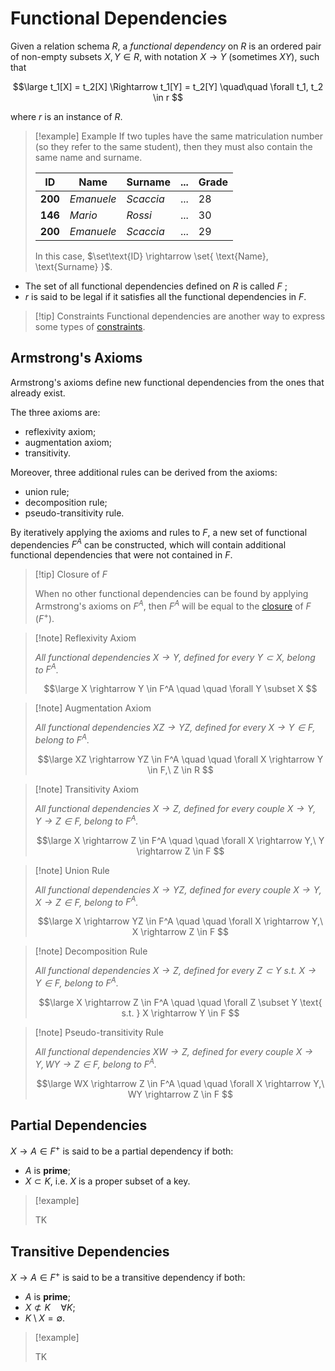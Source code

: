 # Functional Dependencies

Given a relation schema $R$, a *functional dependency* on $R$ is an ordered pair of non-empty subsets $X,Y \in R$, with notation $X \rightarrow Y$ (sometimes $XY$), such that

$$\large
	t_1[X] = t_2[X] \Rightarrow t_1[Y] = t_2[Y]
	\quad\quad \forall t_1, t_2 \in r
$$

where $r$ is an instance of $R$.

> [!example] Example
> If two tuples have the same matriculation number (so they refer to the same student), then they must also contain the same name and surname.
> 
> | ID      | Name       | Surname   | ... | Grade |
> | ------- | ---------- | --------- | --- | ----- |
> | **200** | *Emanuele* | *Scaccia* | ... | 28    |
> | **146** | *Mario*    | *Rossi*   | ... | 30    |
> | **200** | *Emanuele* | *Scaccia* | ... | 29    |
> 
> In this case, $\set\text{ID} \rightarrow \set{ \text{Name}, \text{Surname} }$.

- The set of all functional dependencies defined on $R$ is called $F$ ;
- $r$ is said to be legal if it satisfies all the functional dependencies in $F$.

> [!tip] Constraints
> Functional dependencies are another way to express some types of [constraints](/Data%20Management%20and%20Analysis/Unit%201/Database/Constraints.md).

## Armstrong's Axioms

Armstrong's axioms define new functional dependencies from the ones that already exist.

The three axioms are:

- reflexivity axiom;
- augmentation axiom;
- transitivity.

Moreover, three additional rules can be derived from the axioms:

- union rule;
- decomposition rule;
- pseudo-transitivity rule.

By iteratively applying the axioms and rules to $F$, a new set of functional dependencies $F^A$ can be constructed, which will contain additional functional dependencies that were not contained in $F$.

> [!tip] Closure of $F$
> 
> When no other functional dependencies can be found by applying Armstrong's axioms on $F^A$, then $F^A$ will be equal to the [closure](/Data%20Management%20and%20Analysis/Unit%201/Relational/Closure%20of%20Functional%20Dependencies.md) of $F$ ($F^+$).


> [!note] Reflexivity Axiom
> 
> *All functional dependencies $X \rightarrow Y$, defined for every $Y \subset X$, belong to $F^A$.*
> 
> $$\large
> 	X \rightarrow Y \in F^A
> 	\quad \quad
> 	\forall Y \subset X
> $$

> [!note] Augmentation Axiom
> 
> *All functional dependencies $XZ \rightarrow YZ$, defined for every $X \rightarrow Y \in F$, belong to $F^A$.*
> 
> $$\large
> 	XZ \rightarrow YZ \in F^A
> 	\quad \quad
> 	\forall X \rightarrow Y \in F,\ Z \in R
> $$

> [!note] Transitivity Axiom
> 
> *All functional dependencies $X \rightarrow Z$, defined for every couple $X \rightarrow Y, Y \rightarrow Z \in F$, belong to $F^A$.*
> 
> $$\large
> 	X \rightarrow Z \in F^A
> 	\quad \quad
> 	\forall X \rightarrow Y,\ Y \rightarrow Z \in F
> $$

> [!note] Union Rule
> 
> *All functional dependencies $X \rightarrow YZ$, defined for every couple $X \rightarrow Y, X \rightarrow Z \in F$, belong to $F^A$.*
> 
> $$\large
> 	X \rightarrow YZ \in F^A
> 	\quad \quad
> 	\forall X \rightarrow Y,\ X \rightarrow Z \in F
> $$

> [!note] Decomposition Rule
> 
> *All functional dependencies $X \rightarrow Z$, defined for every $Z \subset Y \text{ s.t. } X \rightarrow Y \in F$, belong to $F^A$.*
> 
> $$\large
> 	X \rightarrow Z \in F^A
> 	\quad \quad
> 	\forall Z \subset Y \text{ s.t. } X \rightarrow Y \in F
> $$

> [!note] Pseudo-transitivity Rule
> 
> *All functional dependencies $XW \rightarrow Z$, defined for every couple $X \rightarrow Y, WY \rightarrow Z \in F$, belong to $F^A$.*
> 
> $$\large
> 	WX \rightarrow Z \in F^A
> 	\quad \quad
> 	\forall X \rightarrow Y,\ WY \rightarrow Z \in F
> $$

## Partial Dependencies

$X \rightarrow A \in F^+$ is said to be a partial dependency if both:

- $A$ is **prime**;
- $X \subset K$, i.e. $X$ is a proper subset of a key.

> [!example]
> 
> TK

## Transitive Dependencies

$X \rightarrow A \in F^+$ is said to be a transitive dependency if both:

- $A$ is **prime**;
- $X \not\subset K \quad \forall K$;
- $K \setminus X = \emptyset$.

> [!example]
> 
> TK